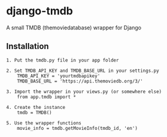 django-tmdb
===========

A small TMDB (themoviedatabase) wrapper for Django


## Installation
	1. Put the tmdb.py file in your app folder

	2. Set TMDB_API_KEY and TMDB_BASE_URL in your settings.py
		TMDB_API_KEY = 'yourtmdbapikey'
		TMDB_BASE_URL = 'https://api.themoviedb.org/3/'
	
	3. Import the wrapper in your views.py (or somewhere else)
		from app.tmdb import *
	
	4. Create the instance
		tmdb = TMDB()
	
	5. Use the wrapper functions
		movie_info = tmdb.getMovieInfo(tmdb_id, 'en')
